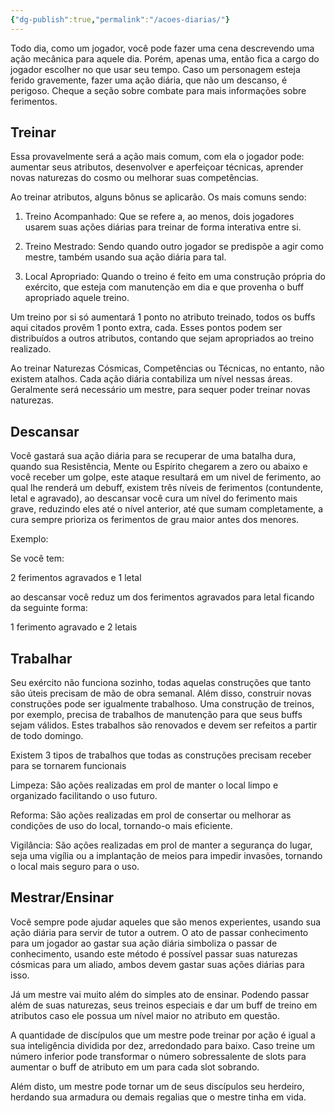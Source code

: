 ```yaml
---
{"dg-publish":true,"permalink":"/acoes-diarias/"}
---
```


Todo dia, como um jogador, você pode fazer uma cena descrevendo uma ação mecânica para aquele dia. Porém, apenas uma, então fica a cargo do jogador escolher no que usar seu tempo. Caso um personagem esteja ferido gravemente, fazer uma ação diária, que não um descanso, é perigoso. Cheque a seção sobre combate para mais informações sobre ferimentos.

## Treinar

Essa provavelmente será a ação mais comum, com ela o jogador pode: aumentar seus atributos, desenvolver e aperfeiçoar técnicas, aprender novas naturezas do cosmo ou melhorar suas competências.

  

Ao treinar atributos, alguns bônus se aplicarão. Os mais comuns sendo: 

1. Treino Acompanhado: Que se refere a, ao menos, dois jogadores usarem suas ações diárias para treinar de forma interativa entre si.
    
2. Treino Mestrado: Sendo quando outro jogador se predispõe a agir como mestre, também usando sua ação diária para tal.
    
3. Local Apropriado: Quando o treino é feito em uma construção própria do exército, que esteja com manutenção em dia e que provenha o buff apropriado aquele treino.
    
  

Um treino por si só aumentará 1 ponto no atributo treinado, todos os buffs aqui citados provêm 1 ponto extra, cada. Esses pontos podem ser distribuídos a outros atributos, contando que sejam apropriados ao treino realizado.

Ao treinar Naturezas Cósmicas, Competências ou Técnicas, no entanto, não existem atalhos. Cada ação diária contabiliza um nível nessas áreas. Geralmente será necessário um mestre, para sequer poder treinar novas naturezas.

## Descansar

Você gastará sua ação diária para se recuperar de uma batalha dura, quando sua Resistência, Mente ou Espírito chegarem a zero ou abaixo e você receber um golpe, este ataque resultará em um nivel de ferimento, ao qual lhe renderá um debuff, existem três níveis de ferimentos (contundente, letal e agravado), ao descansar você cura um nível do ferimento mais grave, reduzindo eles até o nível anterior, até que sumam completamente, a cura sempre prioriza os ferimentos de grau maior antes dos menores.  
  
Exemplo:  
  
Se você tem:  
  
2 ferimentos agravados e 1 letal

  

ao descansar você reduz um dos ferimentos agravados para letal ficando da seguinte forma:  
  
1 ferimento agravado e 2 letais  
  

## Trabalhar

Seu exército não funciona sozinho, todas aquelas construções que tanto são úteis precisam de mão de obra semanal. Além disso, construir novas construções pode ser igualmente trabalhoso. Uma construção de treinos, por exemplo, precisa de trabalhos de manutenção para que seus buffs sejam válidos. Estes trabalhos são renovados e devem ser refeitos a partir de todo domingo.

  

Existem 3 tipos de trabalhos que todas as construções precisam receber para se tornarem funcionais

  

Limpeza: São ações realizadas em prol de manter o local limpo e organizado facilitando o uso futuro.  
  
Reforma: São ações realizadas em prol de consertar ou melhorar as condições de uso do local, tornando-o mais eficiente.  
  
Vigilância: São ações realizadas em prol de manter a segurança do lugar, seja uma vigília ou a implantação de meios para impedir invasões, tornando o local mais seguro para o uso.

## Mestrar/Ensinar

Você sempre pode ajudar aqueles que são menos experientes, usando sua ação diária para servir de tutor a outrem. O ato de passar conhecimento para um jogador ao gastar sua ação diária simboliza o passar de conhecimento, usando este método é possível passar suas naturezas cósmicas para um aliado, ambos devem gastar suas ações diárias para isso.

  

Já um mestre vai muito além do simples ato de ensinar. Podendo passar além de suas naturezas, seus treinos especiais e dar um buff de treino em atributos caso ele possua um nível maior no atributo em questão.  
  

A quantidade de discípulos que um mestre pode treinar por ação é igual a sua inteligência dividida por dez, arredondado para baixo. Caso treine um número inferior pode transformar o número sobressalente de slots para aumentar o buff de atributo em um para cada slot sobrando.

  

Além disto, um mestre pode tornar um de seus discípulos seu herdeiro, herdando sua armadura ou demais regalias que o mestre tinha em vida.